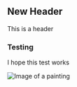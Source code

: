 ## New Header
This is a header

### Testing
I hope this test works

![Image of a painting](https://github.com/user-attachments/assets/27b32fce-008d-4407-bd1a-5ce9ee8eadd7)
